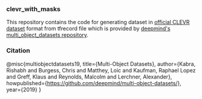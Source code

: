 ### clevr_with_masks
This repository contains the code for generating dataset in [official CLEVR dataset](https://cs.stanford.edu/people/jcjohns/clevr/) format from tfrecord file which is provided by [deepmind's multi_object_datasets repository](https://github.com/deepmind/multi_object_datasets).

### Citation
@misc{multiobjectdatasets19,
  title={Multi-Object Datasets},
  author={Kabra, Rishabh and Burgess, Chris and Matthey, Loic and
          Kaufman, Raphael Lopez and Greff, Klaus and Reynolds, Malcolm and
          Lerchner, Alexander},
  howpublished={https://github.com/deepmind/multi-object-datasets/},
  year={2019}
}
